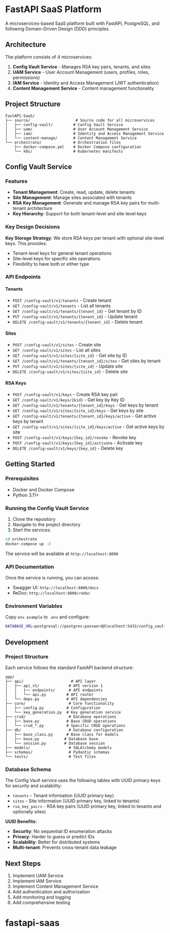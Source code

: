 # FastAPI SaaS Platform

A microservices-based SaaS platform built with FastAPI, PostgreSQL, and following Domain-Driven Design (DDD) principles.

## Architecture

The platform consists of 4 microservices:

1. **Config Vault Service** - Manages RSA key pairs, tenants, and sites
2. **UAM Service** - User Account Management (users, profiles, roles, permissions)
3. **IAM Service** - Identity and Access Management (JWT authentication)
4. **Content Management Service** - Content management functionality

## Project Structure

```
FastAPI-SaaS/
├── source/                    # Source code for all microservices
│   ├── config-vault/         # Config Vault Service
│   ├── uam/                  # User Account Management Service
│   ├── iam/                  # Identity and Access Management Service
│   └── content-manage/       # Content Management Service
└── orchestrate/              # Orchestration files
    ├── docker-compose.yml    # Docker Compose configuration
    └── k8s/                  # Kubernetes manifests
```

## Config Vault Service

### Features

- **Tenant Management**: Create, read, update, delete tenants
- **Site Management**: Manage sites associated with tenants
- **RSA Key Management**: Generate and manage RSA key pairs for multi-tenant architecture
- **Key Hierarchy**: Support for both tenant-level and site-level keys

### Key Design Decisions

**Key Storage Strategy**: We store RSA keys per tenant with optional site-level keys. This provides:
- Tenant-level keys for general tenant operations
- Site-level keys for specific site operations
- Flexibility to have both or either type

### API Endpoints

#### Tenants
- `POST /config-vault/v1/tenants` - Create tenant
- `GET /config-vault/v1/tenants` - List all tenants
- `GET /config-vault/v1/tenants/{tenant_id}` - Get tenant by ID
- `PUT /config-vault/v1/tenants/{tenant_id}` - Update tenant
- `DELETE /config-vault/v1/tenants/{tenant_id}` - Delete tenant

#### Sites
- `POST /config-vault/v1/sites` - Create site
- `GET /config-vault/v1/sites` - List all sites
- `GET /config-vault/v1/sites/{site_id}` - Get site by ID
- `GET /config-vault/v1/tenants/{tenant_id}/sites` - Get sites by tenant
- `PUT /config-vault/v1/sites/{site_id}` - Update site
- `DELETE /config-vault/v1/sites/{site_id}` - Delete site

#### RSA Keys
- `POST /config-vault/v1/keys` - Create RSA key pair
- `GET /config-vault/v1/keys/{kid}` - Get key by Key ID
- `GET /config-vault/v1/tenants/{tenant_id}/keys` - Get keys by tenant
- `GET /config-vault/v1/sites/{site_id}/keys` - Get keys by site
- `GET /config-vault/v1/tenants/{tenant_id}/keys/active` - Get active keys by tenant
- `GET /config-vault/v1/sites/{site_id}/keys/active` - Get active keys by site
- `POST /config-vault/v1/keys/{key_id}/revoke` - Revoke key
- `POST /config-vault/v1/keys/{key_id}/activate` - Activate key
- `DELETE /config-vault/v1/keys/{key_id}` - Delete key

## Getting Started

### Prerequisites

- Docker and Docker Compose
- Python 3.11+

### Running the Config Vault Service

1. Clone the repository
2. Navigate to the project directory
3. Start the services:

```bash
cd orchestrate
docker-compose up -d
```

The service will be available at `http://localhost:8000`

### API Documentation

Once the service is running, you can access:
- Swagger UI: `http://localhost:8000/docs`
- ReDoc: `http://localhost:8000/redoc`

### Environment Variables

Copy `env.example` to `.env` and configure:

```bash
DATABASE_URL=postgresql://postgres:password@localhost:5432/config_vault
```

## Development

### Project Structure

Each service follows the standard FastAPI backend structure:

```
app/
├── api/                     # API layer
│   ├── api_v1/             # API version 1
│   │   ├── endpoints/      # API endpoints
│   │   └── api.py         # API router
│   └── deps.py            # API dependencies
├── core/                   # Core functionality
│   ├── config.py          # Configuration
│   └── key_generation.py  # Key generation service
├── crud/                   # Database operations
│   ├── base.py            # Base CRUD operations
│   └── crud_*.py          # Specific CRUD operations
├── db/                     # Database configuration
│   ├── base_class.py      # Base class for models
│   ├── base.py           # Database base
│   └── session.py        # Database session
├── models/                 # SQLAlchemy models
├── schemas/                # Pydantic schemas
└── tests/                  # Test files
```

### Database Schema

The Config Vault service uses the following tables with UUID primary keys for security and scalability:

- `tenants` - Tenant information (UUID primary key)
- `sites` - Site information (UUID primary key, linked to tenants)
- `rsa_key_pairs` - RSA key pairs (UUID primary key, linked to tenants and optionally sites)

**UUID Benefits:**
- **Security**: No sequential ID enumeration attacks
- **Privacy**: Harder to guess or predict IDs
- **Scalability**: Better for distributed systems
- **Multi-tenant**: Prevents cross-tenant data leakage

## Next Steps

1. Implement UAM Service
2. Implement IAM Service  
3. Implement Content Management Service
4. Add authentication and authorization
5. Add monitoring and logging
6. Add comprehensive testing
# fastapi-saas

